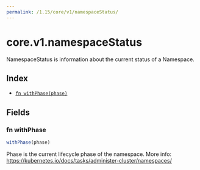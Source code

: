 ```yaml
---
permalink: /1.15/core/v1/namespaceStatus/
---
```


# core.v1.namespaceStatus

NamespaceStatus is information about the current status of a Namespace.

## Index

* [`fn withPhase(phase)`](#fn-withphase)

## Fields

### fn withPhase

```ts
withPhase(phase)
```

Phase is the current lifecycle phase of the namespace. More info: https://kubernetes.io/docs/tasks/administer-cluster/namespaces/